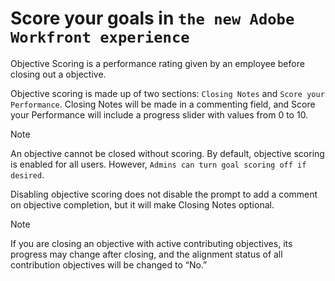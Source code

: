 

# Score your goals in `the new Adobe Workfront experience`

<!--
IS THIS FUNCTIONALITY MOVING TO WF GOALS???
-->

Objective Scoring is a performance rating given by an employee before closing out a objective.

Objective scoring is made up of two sections: `Closing Notes` and `Score your Performance`. Closing Notes will be made in a commenting field, and Score your Performance will include a progress slider with values from 0 to 10.

>[!NOTE]
>
>An objective cannot be closed without scoring. By default, objective scoring is enabled for all users. However, `Admins can turn goal scoring off if desired`.

Disabling objective scoring does not disable the prompt to add a comment on objective completion, but it will make Closing Notes optional.

>[!NOTE]
>
>If you are closing an objective with active contributing objectives, its progress may change after closing, and the alignment status of all contribution objectives will be changed to “No.”


